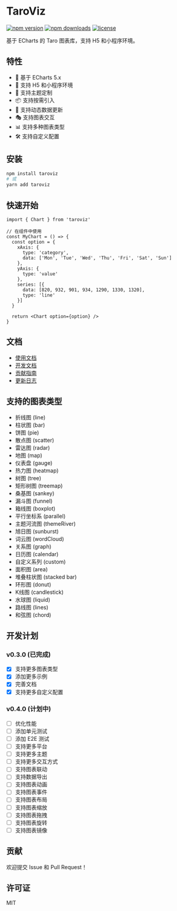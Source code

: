 # TaroViz

[![npm version](https://img.shields.io/npm/v/taroviz.svg)](https://www.npmjs.com/package/taroviz)
[![npm downloads](https://img.shields.io/npm/dm/taroviz.svg)](https://www.npmjs.com/package/taroviz)
[![license](https://img.shields.io/npm/l/taroviz.svg)](https://github.com/agions/taroviz/blob/main/LICENSE)

基于 ECharts 的 Taro 图表库，支持 H5 和小程序环境。

## 特性

- 🎯 基于 ECharts 5.x
- 📱 支持 H5 和小程序环境
- 🎨 支持主题定制
- 📦 支持按需引入
- 🔄 支持动态数据更新
- 🎭 支持图表交互
- 📊 支持多种图表类型
- 🛠 支持自定义配置

## 安装

```bash
npm install taroviz
# 或
yarn add taroviz
```

## 快速开始

```tsx
import { Chart } from 'taroviz'

// 在组件中使用
const MyChart = () => {
  const option = {
    xAxis: {
      type: 'category',
      data: ['Mon', 'Tue', 'Wed', 'Thu', 'Fri', 'Sat', 'Sun']
    },
    yAxis: {
      type: 'value'
    },
    series: [{
      data: [820, 932, 901, 934, 1290, 1330, 1320],
      type: 'line'
    }]
  }

  return <Chart option={option} />
}
```

## 文档

- [使用文档](docs/USAGE.md)
- [开发文档](docs/DEVELOPMENT.md)
- [贡献指南](CONTRIBUTING.md)
- [更新日志](CHANGELOG.md)

## 支持的图表类型

- 折线图 (line)
- 柱状图 (bar)
- 饼图 (pie)
- 散点图 (scatter)
- 雷达图 (radar)
- 地图 (map)
- 仪表盘 (gauge)
- 热力图 (heatmap)
- 树图 (tree)
- 矩形树图 (treemap)
- 桑基图 (sankey)
- 漏斗图 (funnel)
- 箱线图 (boxplot)
- 平行坐标系 (parallel)
- 主题河流图 (themeRiver)
- 旭日图 (sunburst)
- 词云图 (wordCloud)
- 关系图 (graph)
- 日历图 (calendar)
- 自定义系列 (custom)
- 面积图 (area)
- 堆叠柱状图 (stacked bar)
- 环形图 (donut)
- K线图 (candlestick)
- 水球图 (liquid)
- 路线图 (lines)
- 和弦图 (chord)


## 开发计划

### v0.3.0 (已完成)
- [x] 支持更多图表类型
- [x] 添加更多示例
- [x] 完善文档
- [x] 支持更多自定义配置

### v0.4.0 (计划中)
- [ ] 优化性能
- [ ] 添加单元测试
- [ ] 添加 E2E 测试
- [ ] 支持更多平台
- [ ] 支持更多主题
- [ ] 支持更多交互方式
- [ ] 支持图表联动
- [ ] 支持数据导出
- [ ] 支持图表动画
- [ ] 支持图表事件
- [ ] 支持图表布局
- [ ] 支持图表缩放
- [ ] 支持图表拖拽
- [ ] 支持图表旋转
- [ ] 支持图表镜像

## 贡献

欢迎提交 Issue 和 Pull Request！

## 许可证

MIT
